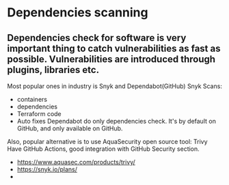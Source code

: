 # Dependencies scanning
Dependencies check for software is very important thing to catch vulnerabilities
as fast as possible.
Vulnerabilities are introduced through plugins, libraries etc.
---
Most popular ones in industry is Snyk and Dependabot(GitHub)
Snyk Scans:
* containers
* dependencies
* Terraform code
* Auto fixes
Dependabot do only dependencies check. It's by default on GitHub, and only
available on GitHub.

Also, popular alternative is to use AquaSecurity open source tool: Trivy
Have GitHub Actions, good integration with GitHub Security section.

* https://www.aquasec.com/products/trivy/
* https://snyk.io/plans/
*
